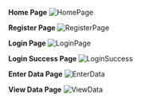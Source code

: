 **Home Page**
![HomePage](https://github.com/user-attachments/assets/1255f8dd-9514-4df5-9d52-90ec980329bb)

**Register Page**
![RegisterPage](https://github.com/user-attachments/assets/512ae36d-3562-461c-b970-2bb12638adf8)

**Login Page**
![LoginPage](https://github.com/user-attachments/assets/47b6bab9-2acf-42bf-8bc9-6f94b398eafc)

**Login Success Page**
![LoginSuccess](https://github.com/user-attachments/assets/e44d309e-f763-4e2d-bcf4-96e28ca46a78)

**Enter Data Page**
![EnterData](https://github.com/user-attachments/assets/7b3b6a98-4c45-47f5-aa41-b3018a42b004)

**View Data Page**
![ViewData](https://github.com/user-attachments/assets/44d11305-a4d6-4f95-aa5d-a3b23d4b83f0)



